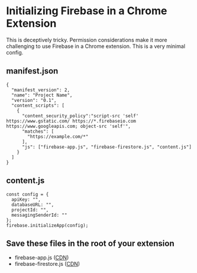# Initializing Firebase in a Chrome Extension

This is deceptively tricky. Permission considerations make it more challenging to use Firebase in a Chrome extension. This is a very minimal config.

## manifest.json

```
{
  "manifest_version": 2,
  "name": "Project Name",
  "version": "0.1",
  "content_scripts": [
    {
      "content_security_policy":"script-src 'self' https://www.gstatic.com/ https://*.firebaseio.com https://www.googleapis.com; object-src 'self'",
      "matches": [
        "https://example.com/*"
      ],
      "js": ["firebase-app.js", "firebase-firestore.js", "content.js"]
    }
  ]
}
```

## content.js

```
const config = {
  apiKey: "",
  databaseURL: "",
  projectId: "",
  messagingSenderId: ""
};
firebase.initializeApp(config);
```

## Save these files in the root of your extension

- firebase-app.js ([CDN](https://www.gstatic.com/firebasejs/8.1.2/firebase-app.js))
- firebase-firestore.js ([CDN](https://www.gstatic.com/firebasejs/8.1.2/firebase-firestore.js))
